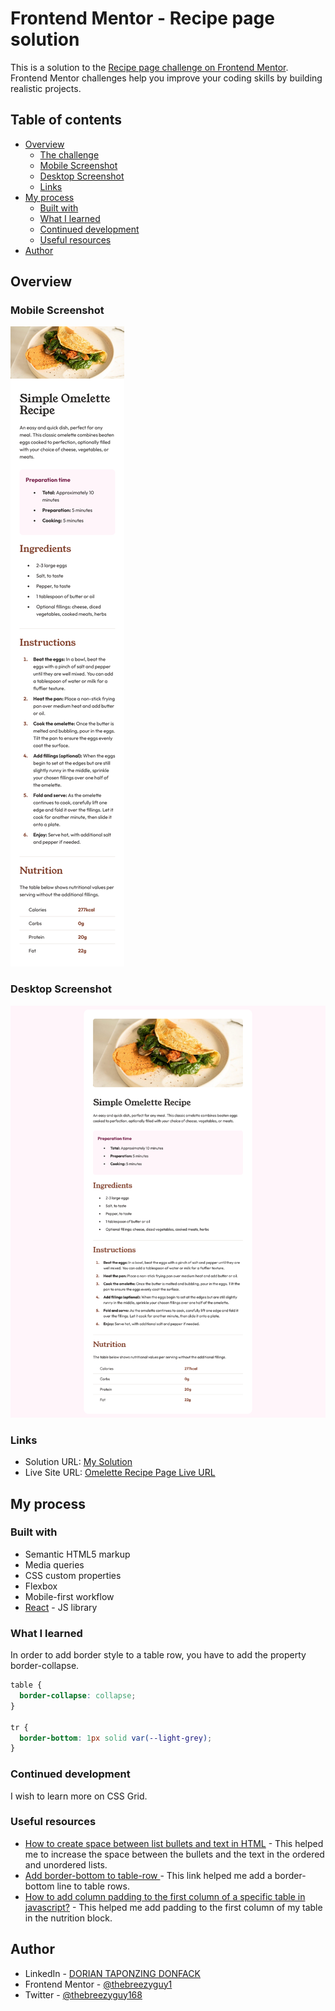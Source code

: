 # Frontend Mentor - Recipe page solution

This is a solution to the [Recipe page challenge on Frontend Mentor](https://www.frontendmentor.io/challenges/recipe-page-KiTsR8QQKm). Frontend Mentor challenges help you improve your coding skills by building realistic projects. 

## Table of contents

- [Overview](#overview)
  - [The challenge](#the-challenge)
  - [Mobile Screenshot](#mobile-screenshot)
  - [Desktop Screenshot](#desktop-screenshot)
  - [Links](#links)
- [My process](#my-process)
  - [Built with](#built-with)
  - [What I learned](#what-i-learned)
  - [Continued development](#continued-development)
  - [Useful resources](#useful-resources)
- [Author](#author)

## Overview

### Mobile Screenshot

![](./src/assets/mobile-screenshot.png)

### Desktop Screenshot

![](./src/assets/desktop-screenshot.png)


### Links

- Solution URL: [My Solution](https://your-solution-url.com)
- Live Site URL: [Omelette Recipe Page Live URL](https://omelette-recipe-page-dorian.netlify.app/)

## My process

### Built with

- Semantic HTML5 markup
- Media queries
- CSS custom properties
- Flexbox
- Mobile-first workflow
- [React](https://reactjs.org/) - JS library

### What I learned

In order to add border style to a table row, you have to add the property border-collapse.

```css
table {
  border-collapse: collapse; 
}

tr {
  border-bottom: 1px solid var(--light-grey);
}
```

### Continued development

I wish to learn more on CSS Grid.

### Useful resources

- [How to create space between list bullets and text in HTML](https://www.geeksforgeeks.org/how-to-create-space-between-list-bullets-and-text-in-html/) - This helped me to increase the space between the bullets and the text in the ordered and unordered lists.
- [Add border-bottom to table-row <tr>](https://stackoverflow.com/questions/10040842/add-border-bottom-to-table-row-tr) - This link helped me add a border-bottom line to table rows.
- [How to add column padding to the first column of a specific table in javascript?](https://stackoverflow.com/questions/32980234/how-to-add-column-padding-to-the-first-column-of-a-specific-table-in-javascript) - This helped me add padding to the first column of my table in the nutrition block.

## Author

- LinkedIn - [DORIAN TAPONZING DONFACK](https://linkedin.com/in/dorian-taponzing-donfack-0269892a9)
- Frontend Mentor - [@thebreezyguy1](https://www.frontendmentor.io/profile/thebreezyguy1)
- Twitter - [@thebreezyguy168](https://www.twitter.com/thebreezyguy168)
